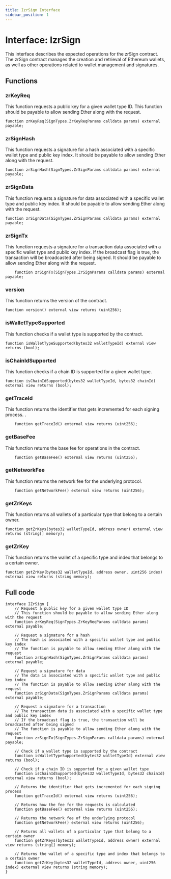 ```yaml
---
title: IzrSign Interface
sidebar_position: 1
---
```


# Interface: IzrSign

This interface describes the expected operations for the zrSign contract. The zrSign contract manages the creation and retrieval of Ethereum wallets, as well as other operations related to wallet management and signatures.

## Functions

### zrKeyReq

This function requests a public key for a given wallet type ID. This function should be payable to allow sending Ether along with the request.

```solidity
function zrKeyReq(SignTypes.ZrKeyReqParams calldata params) external payable;
```

### zrSignHash

This function requests a signature for a hash associated with a specific wallet type and public key index. It should be payable to allow sending Ether along with the request.

```solidity
function zrSignHash(SignTypes.ZrSignParams calldata params) external payable;
```

### zrSignData

This function requests a signature for data associated with a specific wallet type and public key index. It should be payable to allow sending Ether along with the request.

```solidity
function zrSignData(SignTypes.ZrSignParams calldata params) external payable;
```

### zrSignTx

This function requests a signature for a transaction data associated with a specific wallet type and public key index. If the broadcast flag is true, the transaction will be broadcasted after being signed. It should be payable to allow sending Ether along with the request.

```solidity
    function zrSignTx(SignTypes.ZrSignParams calldata params) external payable;
```

### version

This function returns the version of the contract.

```solidity
function version() external view returns (uint256);
```

### isWalletTypeSupported

This function checks if a wallet type is supported by the contract.

```solidity
function isWalletTypeSupported(bytes32 walletTypeId) external view returns (bool);
```

### isChainIdSupported

This function checks if a chain ID is supported for a given wallet type.

```solidity
function isChainIdSupported(bytes32 walletTypeId, bytes32 chainId) external view returns (bool);
```

### getTraceId

This function returns the identifier that gets incremented for each signing process.
.

```solidity
    function getTraceId() external view returns (uint256);
```

### getBaseFee

This function returns the base fee for operations in the contract.

```solidity
    function getBaseFee() external view returns (uint256);
```

### getNetworkFee

This function returns the network fee for the underlying protocol.

```solidity
    function getNetworkFee() external view returns (uint256);
```

### getZrKeys

This function returns all wallets of a particular type that belong to a certain owner.

```solidity
function getZrKeys(bytes32 walletTypeId, address owner) external view returns (string[] memory);
```

### getZrKey

This function returns the wallet of a specific type and index that belongs to a certain owner.

```solidity
function getZrKey(bytes32 walletTypeId, address owner, uint256 index) external view returns (string memory);
```

## Full code

```solidity
interface IZrSign {
    // Request a public key for a given wallet type ID
    // This function should be payable to allow sending Ether along with the request
    function zrKeyReq(SignTypes.ZrKeyReqParams calldata params) external payable;

    // Request a signature for a hash
    // The hash is associated with a specific wallet type and public key index
    // The function is payable to allow sending Ether along with the request
    function zrSignHash(SignTypes.ZrSignParams calldata params) external payable;

    // Request a signature for data
    // The data is associated with a specific wallet type and public key index
    // The function is payable to allow sending Ether along with the request
    function zrSignData(SignTypes.ZrSignParams calldata params) external payable;

    // Request a signature for a transaction
    // The transaction data is associated with a specific wallet type and public key index
    // If the broadcast flag is true, the transaction will be broadcasted after being signed
    // The function is payable to allow sending Ether along with the request
    function zrSignTx(SignTypes.ZrSignParams calldata params) external payable;

    // Check if a wallet type is supported by the contract
    function isWalletTypeSupported(bytes32 walletTypeId) external view returns (bool);

    // Check if a chain ID is supported for a given wallet type
    function isChainIdSupported(bytes32 walletTypeId, bytes32 chainId) external view returns (bool);

    // Returns the identifier that gets incremented for each signing process
    function getTraceId() external view returns (uint256);

    // Returns how the fee for the requests is calculated
    function getBaseFee() external view returns (uint256);

    // Returns the network fee of the underlying protocol
    function getNetworkFee() external view returns (uint256);

    // Returns all wallets of a particular type that belong to a certain owner
    function getZrKeys(bytes32 walletTypeId, address owner) external view returns (string[] memory);

    // Returns the wallet of a specific type and index that belongs to a certain owner
    function getZrKey(bytes32 walletTypeId, address owner, uint256 index) external view returns (string memory);
}
```